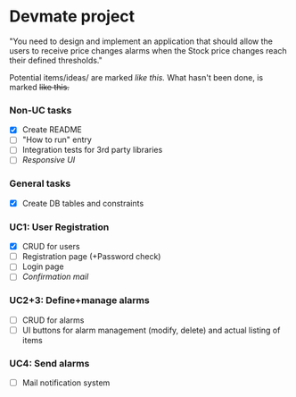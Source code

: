 # Devmate project

"You need to design and implement an application that should allow the users to
receive price changes alarms when the Stock price changes reach their defined
thresholds."

Potential items/ideas/ are marked _like this._
What hasn't been done, is marked ~~like this.~~

### Non-UC tasks
- [x] Create README
- [ ] "How to run" entry
- [ ] Integration tests for 3rd party libraries
- [ ] _Responsive UI_

### General tasks

- [x] Create DB tables and constraints

### UC1: User Registration

- [x] CRUD for users
- [ ] Registration page (+Password check)
- [ ] Login page
- [ ] _Confirmation mail_

### UC2+3: Define+manage alarms
- [ ] CRUD for alarms
- [ ] UI buttons for alarm management (modify, delete) and actual listing of items

### UC4: Send alarms
- [ ] Mail notification system